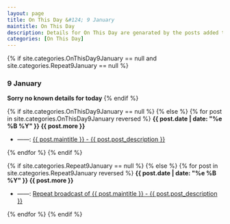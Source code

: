 ```yaml
---
layout: page
title: On This Day &#124; 9 January
maintitle: On This Day
description: Details for On This Day are genarated by the posts added to the website so the content is subject to changes/updates over time.
categories: [On This Day]
---
```


{% if site.categories.OnThisDay9January == null and site.categories.Repeat9January == null %}
<h3>9 January</h3>
<strong>Sorry no known details for today</strong>
{% endif %}

{% if site.categories.OnThisDay9January == null %}
{% else %}
{% for post in site.categories.OnThisDay9January reversed %}
<strong>{{ post.date | date: "%e %B %Y" }} {{ post.more }}</strong>
<ul>
<li> ——: <a href="{{ post.url }}">{{ post.maintitle }} - {{ post.post_description }}</a></li>
</ul>
{% endfor %}
{% endif %}

{% if site.categories.Repeat9January == null %}
{% else %}
{% for post in site.categories.Repeat9January reversed %}
<strong>{{ post.date | date: "%e %B %Y" }} {{ post.more }}</strong>
<ul>
<li> ——: <a href="{{ post.url }}">Repeat broadcast of {{ post.maintitle }} - {{ post.post_description }}</a></li>
</ul>
{% endfor %}
{% endif %}
